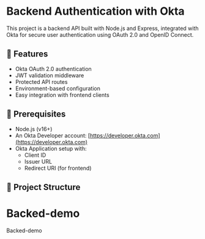 # Backend Authentication with Okta

This project is a backend API built with Node.js and Express, integrated with Okta for secure user authentication using OAuth 2.0 and OpenID Connect.

## 🚀 Features

- Okta OAuth 2.0 authentication
- JWT validation middleware
- Protected API routes
- Environment-based configuration
- Easy integration with frontend clients

## 🔧 Prerequisites

- Node.js (v16+)
- An Okta Developer account: [https://developer.okta.com](https://developer.okta.com)
- Okta Application setup with:
  - Client ID
  - Issuer URL
  - Redirect URI (for frontend)

## 📁 Project Structure

# Backed-demo
Backed-demo
